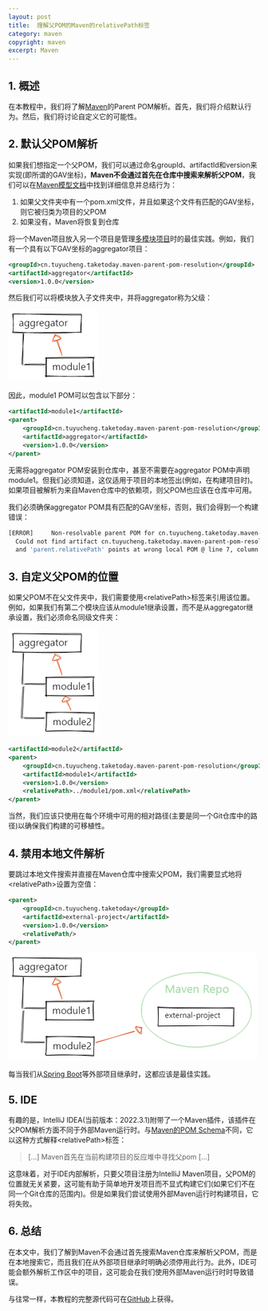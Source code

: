 ```yaml
---
layout: post
title:  理解父POM的Maven的relativePath标签
category: maven
copyright: maven
excerpt: Maven
---
```


## 1. 概述

在本教程中，我们将了解[Maven](https://www.baeldung.com/maven-guide)的Parent POM解析。首先，我们将介绍默认行为。然后，我们将讨论自定义它的可能性。

## 2. 默认父POM解析

如果我们想指定一个父POM，我们可以通过命名groupId、artifactId和version来实现(即所谓的GAV坐标)，**Maven不会通过首先在仓库中搜索来解析父POM**，我们可以在[Maven模型文档](https://maven.apache.org/ref/3.0/maven-model/maven.html)中找到详细信息并总结行为：

1.  如果父文件夹中有一个pom.xml文件，并且如果这个文件有匹配的GAV坐标，则它被归类为项目的父POM
2.  如果没有，Maven将恢复到仓库

将一个Maven项目放入另一个项目是管理[多模块项目](https://www.baeldung.com/maven-multi-module)时的最佳实践。例如，我们有一个具有以下GAV坐标的aggregator项目：

```xml
<groupId>cn.tuyucheng.taketoday.maven-parent-pom-resolution</groupId>
<artifactId>aggregator</artifactId>
<version>1.0.0</version>
```

然后我们可以将模块放入子文件夹中，并将aggregator称为父级：

![](/assets/images/2023/maven/mavenrelativepath01.png)

因此，module1 POM可以包含以下部分：

```xml
<artifactId>module1</artifactId>
<parent>
    <groupId>cn.tuyucheng.taketoday.maven-parent-pom-resolution</groupId>
    <artifactId>aggregator</artifactId>
    <version>1.0.0</version>
</parent>
```

无需将aggregator POM安装到仓库中，甚至不需要在aggregator POM中声明module1。但我们必须知道，这仅适用于项目的本地签出(例如，在构建项目时)。如果项目被解析为来自Maven仓库中的依赖项，则父POM也应该在仓库中可用。

我们必须确保aggregator POM具有匹配的GAV坐标，否则，我们会得到一个构建错误：

```bash
[ERROR]     Non-resolvable parent POM for cn.tuyucheng.taketoday.maven-parent-pom-resolution:module1:1.0.0:
  Could not find artifact cn.tuyucheng.taketoday.maven-parent-pom-resolution:aggregator:pom:1.0.0
  and 'parent.relativePath' points at wrong local POM @ line 7, column 13
```

## 3. 自定义父POM的位置

如果父POM不在父文件夹中，我们需要使用<relativePath\>标签来引用该位置。例如，如果我们有第二个模块应该从module1继承设置，而不是从aggregator继承设置，我们必须命名同级文件夹：

![](/assets/images/2023/maven/mavenrelativepath02.png)

```xml
<artifactId>module2</artifactId>
<parent>
    <groupId>cn.tuyucheng.taketoday.maven-parent-pom-resolution</groupId>
    <artifactId>module1</artifactId>
    <version>1.0.0</version>
    <relativePath>../module1/pom.xml</relativePath>
</parent>
```

当然，我们应该只使用在每个环境中可用的相对路径(主要是同一个Git仓库中的路径)以确保我们构建的可移植性。

## 4. 禁用本地文件解析

要跳过本地文件搜索并直接在Maven仓库中搜索父POM，我们需要显式地将<relativePath\>设置为空值：

```xml
<parent>
    <groupId>cn.tuyucheng.taketoday</groupId>
    <artifactId>external-project</artifactId>
    <version>1.0.0</version>
    <relativePath/>
</parent>
```

![](/assets/images/2023/maven/mavenrelativepath03.png)

每当我们从[Spring Boot](https://robintegg.com/2019/01/20/why-does-spring-initializr-set-the-parent-pom-relativepath-to-empty.html)等外部项目继承时，这都应该是最佳实践。

## 5. IDE

有趣的是，IntelliJ IDEA(当前版本：2022.3.1)附带了一个Maven插件，该插件在父POM解析方面不同于外部Maven运行时。与[Maven的POM Schema](https://maven.apache.org/xsd/maven-4.0.0.xsd)不同，它以这种方式解释<relativePath\>标签：

>   [...] Maven首先在当前构建项目的反应堆中寻找父pom [...]

这意味着，对于IDE内部解析，只要父项目注册为IntelliJ Maven项目，父POM的位置就无关紧要，这可能有助于简单地开发项目而不显式构建它们(如果它们不在同一个Git仓库的范围内)。但是如果我们尝试使用外部Maven运行时构建项目，它将失败。

## 6. 总结

在本文中，我们了解到Maven不会通过首先搜索Maven仓库来解析父POM，而是在本地搜索它，而且我们在从外部项目继承时明确必须停用此行为。此外，IDE可能会额外解析工作区中的项目，这可能会在我们使用外部Maven运行时时导致错误。

与往常一样，本教程的完整源代码可在[GitHub](https://github.com/tuyucheng7/taketoday-tutorial4j/tree/master/maven.modules)上获得。